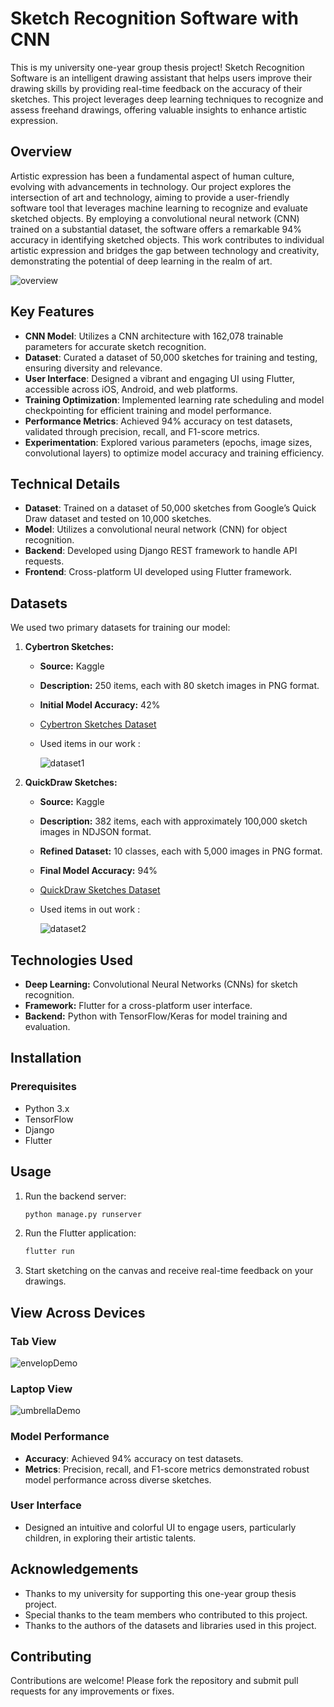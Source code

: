 # Sketch Recognition Software with CNN
This is my university one-year group thesis project!
Sketch Recognition Software is an intelligent drawing assistant that helps users improve their drawing skills by providing real-time feedback on the accuracy of their sketches. This project leverages deep learning techniques to recognize and assess freehand drawings, offering valuable insights to enhance artistic expression.

## Overview

Artistic expression has been a fundamental aspect of human culture, evolving with advancements in technology. Our project explores the intersection of art and technology, aiming to provide a user-friendly software tool that leverages machine learning to recognize and evaluate sketched objects. By employing a convolutional neural network (CNN) trained on a substantial dataset, the software offers a remarkable 94% accuracy in identifying sketched objects. This work contributes to individual artistic expression and bridges the gap between technology and creativity, demonstrating the potential of deep learning in the realm of art.

![overview](https://github.com/esikaupoma/Sketch-Recognition-Software-with-CNN/assets/126023004/1478c830-98ab-4ff0-a7ba-107e4c61b966)

## Key Features

- **CNN Model**: Utilizes a CNN architecture with 162,078 trainable parameters for accurate sketch recognition.
- **Dataset**: Curated a dataset of 50,000 sketches for training and testing, ensuring diversity and relevance.
- **User Interface**: Designed a vibrant and engaging UI using Flutter, accessible across iOS, Android, and web platforms.
- **Training Optimization**: Implemented learning rate scheduling and model checkpointing for efficient training and model performance.
- **Performance Metrics**: Achieved 94% accuracy on test datasets, validated through precision, recall, and F1-score metrics.
- **Experimentation**: Explored various parameters (epochs, image sizes, convolutional layers) to optimize model accuracy and training efficiency.

## Technical Details

- **Dataset**: Trained on a dataset of 50,000 sketches from Google’s Quick Draw dataset and tested on 10,000 sketches.
- **Model**: Utilizes a convolutional neural network (CNN) for object recognition.
- **Backend**: Developed using Django REST framework to handle API requests.
- **Frontend**: Cross-platform UI developed using Flutter framework.

## Datasets

We used two primary datasets for training our model:

1. **Cybertron Sketches:** 
   - **Source:** Kaggle
   - **Description:** 250 items, each with 80 sketch images in PNG format.
   - **Initial Model Accuracy:** 42%
   - [Cybertron Sketches Dataset](https://www.kaggle.com/datasets/mukeshgurpude/cybertron-sketches)
   - Used items in our work :
     
     ![dataset1](https://github.com/esikaupoma/Sketch-Recognition-Software-with-CNN/assets/126023004/edde32b1-1b74-4027-bc90-0f1fbdc13576)

2. **QuickDraw Sketches:** 
   - **Source:** Kaggle
   - **Description:** 382 items, each with approximately 100,000 sketch images in NDJSON format.
   - **Refined Dataset:** 10 classes, each with 5,000 images in PNG format.
   - **Final Model Accuracy:** 94%
   - [QuickDraw Sketches Dataset](https://www.kaggle.com/datasets/google/tinyquickdraw)
   - Used items in out work :
     
     ![dataset2](https://github.com/esikaupoma/Sketch-Recognition-Software-with-CNN/assets/126023004/caa50ffe-d61f-4d26-a3fe-b3cd5351ccc2)

## Technologies Used

- **Deep Learning:** Convolutional Neural Networks (CNNs) for sketch recognition.
- **Framework:** Flutter for a cross-platform user interface.
- **Backend:** Python with TensorFlow/Keras for model training and evaluation.

## Installation

### Prerequisites

- Python 3.x
- TensorFlow
- Django
- Flutter

## Usage

1. Run the backend server:
    ```bash
    python manage.py runserver
    ```

2. Run the Flutter application:
    ```bash
    flutter run
    ```

3. Start sketching on the canvas and receive real-time feedback on your drawings.
   

## View Across Devices

### Tab View 

![envelopDemo](https://github.com/esikaupoma/Sketch-Recognition-Software-with-CNN/assets/126023004/ccdc5c4f-5ba7-49bd-9da9-691ed8356e25)

### Laptop View 

![umbrellaDemo](https://github.com/esikaupoma/Sketch-Recognition-Software-with-CNN/assets/126023004/5c15f98b-5e7c-4878-be56-c43ef4a2b6b8)


### Model Performance

- **Accuracy**: Achieved 94% accuracy on test datasets.
- **Metrics**: Precision, recall, and F1-score metrics demonstrated robust model performance across diverse sketches.

### User Interface

- Designed an intuitive and colorful UI to engage users, particularly children, in exploring their artistic talents.
  
## Acknowledgements

- Thanks to my university for supporting this one-year group thesis project.
- Special thanks to the team members who contributed to this project.
- Thanks to the authors of the datasets and libraries used in this project.

## Contributing

Contributions are welcome! Please fork the repository and submit pull requests for any improvements or fixes.

